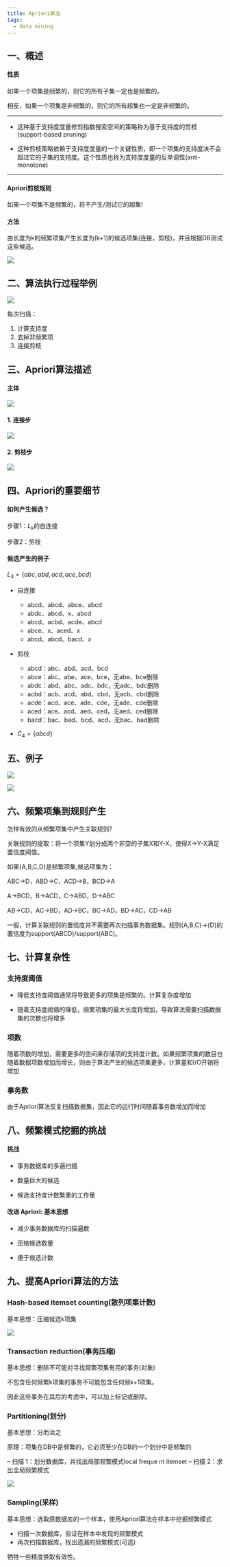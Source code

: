 ```yaml
---
title: Apriori算法
tags:
  - data mining
---
```


## 一、概述

#### 性质

如果一个项集是频繁的，则它的所有子集一定也是频繁的。

相反，如果一个项集是非频繁的，则它的所有超集也一定是非频繁的。

---

- 这种基于支持度度量修剪指数搜索空间的策略称为基于支持度的剪枝(support-based pruning)

- 这种剪枝策略依赖于支持度度量的一个关键性质，即一个项集的支持度决不会超过它的子集的支持度。这个性质也称为支持度度量的反单调性(anti-monotone)

---

#### Apriori剪枝规则

如果一个项集不是频繁的，将不产生/测试它的超集!

#### 方法

由长度为k的频繁项集产生长度为(k+1)的候选项集(连接，剪枝)，并且根据DB测试这些候选。

![](/img/posts/zh/2023-10-01/030301.png)

## 二、算法执行过程举例

![](/img/posts/zh/2023-10-01/030302.png)

每次扫描：

1. 计算支持度
2. 去掉非频繁项
3. 连接剪枝

## 三、Apriori算法描述

#### 主体

![](/img/posts/zh/2023-10-01/030303.png)

#### 1. 连接步

![](/img/posts/zh/2023-10-01/030304.png)

#### 2. 剪枝步

![](/img/posts/zh/2023-10-01/030305.png)

## 四、Apriori的重要细节

#### 如何产生候选？

步骤1：$L_k$的自连接

步骤2：剪枝

#### 候选产生的例子

$L_3=\{abc,abd,acd,ace,bcd\}$

- 自连接

    - abcd、abcd、abce、abcd
    - abdc、abcd、x、abcd
    - abcd、acbd、acde、abcd
    - abce、x、aced、x
    - abcd、abcd、bacd、x

- 剪枝

    - abcd：abc、abd、acd、bcd
    - abce：abc、abe、ace、bce，无abe、bce删除
    - abdc：abd、abc、adc、bdc，无adc、bdc删除
    - acbd：acb、acd、abd、cbd，无acb、cbd删除
    - acde：acd、ace、ade、cde，无ade、cde删除
    - aced：ace、acd、aed、ced，无aed、ced删除
    - bacd：bac、bad、bcd、acd，无bac、bad删除

- $C_4=\{abcd\}$

## 五、例子

![](/img/posts/zh/2023-10-01/030306.png)

![](/img/posts/zh/2023-10-01/030307.png)

## 六、频繁项集到规则产生

怎样有效的从频繁项集中产生关联规则?

关联规则的提取：将一个项集Y划分成两个非空的子集X和Y-X，使得X→Y-X满足置信度阈值。

如果{A,B,C,D}是频繁项集,候选项集为：

ABC→D，ABD→C，ACD→B，BCD→A

A→BCD，B→ACD，C→ABD，D→ABC

AB→CD，AC→BD，AD→BC，BC→AD，BD→AC，CD→AB

一般，计算关联规则的置信度并不需要再次扫描事务数据集。规则{A,B,C}→{D}的置信度为support(ABCD)/support(ABC)。

## 七、计算复杂性

### 支持度阈值

- 降低支持度阈值通常将导致更多的项集是频繁的。计算复杂度增加

- 随着支持度阈值的降低，频繁项集的最大长度将增加，导致算法需要扫描数据集的次数也将增多

### 项数

随着项数的增加，需要更多的空间来存储项的支持度计数。如果频繁项集的数目也随着数据项数增加而增长，则由于算法产生的候选项集更多，计算量和I/O开销将增加

### 事务数

由于Apriori算法反复扫描数据集，因此它的运行时间随着事务数增加而增加

## 八、频繁模式挖掘的挑战

#### 挑战

- 事务数据库的多遍扫描

- 数量巨大的候选

- 候选支持度计数繁重的工作量

#### 改进 Apriori: 基本思想

- 减少事务数据库的扫描遍数

- 压缩候选数量

- 便于候选计数

## 九、提高Apriori算法的方法

### Hash-based itemset counting(散列项集计数)

基本思想：压缩候选k项集

![](/img/posts/zh/2023-10-01/030308.png)

### Transaction reduction(事务压缩)

基本思想：删除不可能对寻找频繁项集有用的事务(对象)

不包含任何频繁k项集的事务不可能包含任何频k+1项集。

因此这些事务在其后的考虑中，可以加上标记或删除。

### Partitioning(划分)

基本思想：分而治之

原理：项集在DB中是频繁的，它必须至少在DB的一个划分中是频繁的

– 扫描 1：划分数据库，并找出局部频繁模式local freque nt itemset
– 扫描 2：求出全局频繁模式

![](/img/posts/zh/2023-10-01/030309.png)

### Sampling(采样)

基本思想：选取原数据库的一个样本，使用Apriori算法在样本中挖掘频繁模式

- 扫描一次数据库，验证在样本中发现的频繁模式
- 再次扫描数据库，找出遗漏的频繁模式(可选)

牺牲一些精度换取有效性。